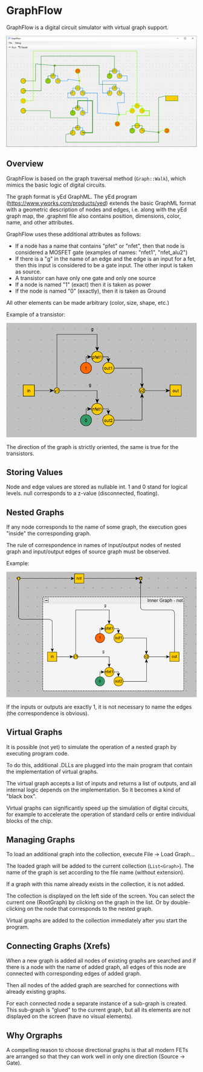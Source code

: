 # GraphFlow

GraphFlow is a digital circuit simulator with virtual graph support.

![demo](ScreenShots/demo.png)

## Overview

GraphFlow is based on the graph traversal method (`Graph::Walk`), which mimics the basic logic of digital circuits.

The graph format is yEd GraphML. The yEd program (https://www.yworks.com/products/yed) extends the basic GraphML format with a geometric description of nodes and edges, i.e.
along with the yEd graph map, the .graphml file also contains position, dimensions, color, name, and other attributes.

GraphFlow uses these additional attributes as follows:
- If a node has a name that contains "pfet" or "nfet", then that node is considered a MOSFET gate (examples of names: "nfet1", "nfet_alu2")
- If there is a "g" in the name of an edge and the edge is an input for a fet, then this input is considered to be a gate input. The other input is taken as source.
- A transistor can have only one gate and only one source
- If a node is named "1" (exact) then it is taken as power
- If the node is named "0" (exactly), then it is taken as Ground

All other elements can be made arbitrary (color, size, shape, etc.)

Example of a transistor:

![not](ScreenShots/not.png)

The direction of the graph is strictly oriented, the same is true for the transistors.

## Storing Values

Node and edge values are stored as nullable int. 1 and 0 stand for logical levels. null corresponds to a z-value (disconnected, floating).

## Nested Graphs

If any node corresponds to the name of some graph, the execution goes "inside" the corresponding graph.

The rule of correspondence in names of input/output nodes of nested graph and input/output edges of source graph must be observed.

Example:

![inner_graph](ScreenShots/inner_graph.png)

If the inputs or outputs are exactly 1, it is not necessary to name the edges (the correspondence is obvious).

## Virtual Graphs

It is possible (not yet) to simulate the operation of a nested graph by executing program code.

To do this, additional .DLLs are plugged into the main program that contain the implementation of virtual graphs.

The virtual graph accepts a list of inputs and returns a list of outputs, and all internal logic depends on the implementation. So it becomes a kind of "black box".

Virtual graphs can significantly speed up the simulation of digital circuits, for example to accelerate the operation of standard cells or entire individual blocks of the chip.

## Managing Graphs

To load an additional graph into the collection, execute File -> Load Graph...

The loaded graph will be added to the current collection (`List<Graph>`). The name of the graph is set according to the file name (without extension).

If a graph with this name already exists in the collection, it is not added.

The collection is displayed on the left side of the screen. You can select the current one (RootGraph) by clicking on the graph in the list. Or by double-clicking on the node that corresponds to the nested graph.

Virtual graphs are added to the collection immediately after you start the program.

## Connecting Graphs (Xrefs)

When a new graph is added all nodes of existing graphs are searched and if there is a node with the name of added graph,
all edges of this node are connected with corresponding edges of added graph.

Then all nodes of the added graph are searched for connections with already existing graphs.

For each connected node a separate instance of a sub-graph is created. This sub-graph is "glued" to the current graph, but all its elements are not displayed on the screen (have no visual elements).

## Why Orgraphs

A compelling reason to choose directional graphs is that all modern FETs are arranged so that they can work well in only one direction (Source -> Gate).
